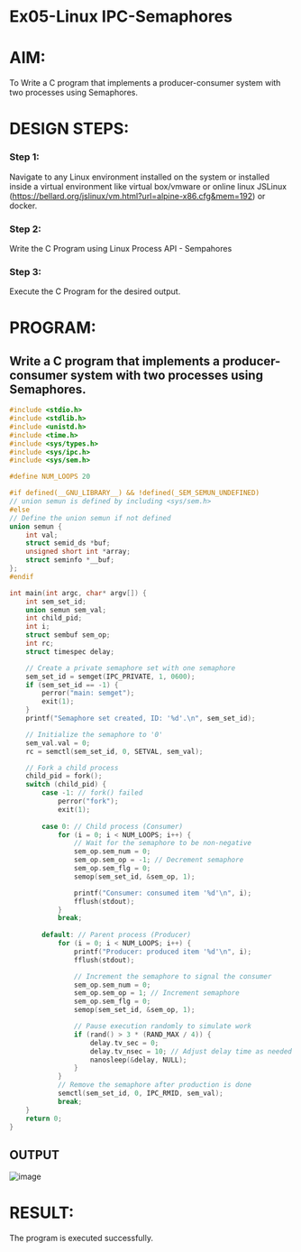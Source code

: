 
# Ex05-Linux IPC-Semaphores

# AIM:
To Write a C program that implements a producer-consumer system with two processes using Semaphores.

# DESIGN STEPS:

### Step 1:

Navigate to any Linux environment installed on the system or installed inside a virtual environment like virtual box/vmware or online linux JSLinux (https://bellard.org/jslinux/vm.html?url=alpine-x86.cfg&mem=192) or docker.

### Step 2:

Write the C Program using Linux Process API - Sempahores

### Step 3:

Execute the C Program for the desired output. 

# PROGRAM:

## Write a C program that implements a producer-consumer system with two processes using Semaphores.
```c
#include <stdio.h>     
#include <stdlib.h>    
#include <unistd.h>    
#include <time.h>      
#include <sys/types.h> 
#include <sys/ipc.h>   
#include <sys/sem.h>   

#define NUM_LOOPS 20

#if defined(__GNU_LIBRARY__) && !defined(_SEM_SEMUN_UNDEFINED)
// union semun is defined by including <sys/sem.h>
#else
// Define the union semun if not defined
union semun {
    int val;                    
    struct semid_ds *buf;       
    unsigned short int *array;  
    struct seminfo *__buf;      
};
#endif

int main(int argc, char* argv[]) {
    int sem_set_id;         
    union semun sem_val;    
    int child_pid;         
    int i;                 
    struct sembuf sem_op;  
    int rc;                
    struct timespec delay; 

    // Create a private semaphore set with one semaphore
    sem_set_id = semget(IPC_PRIVATE, 1, 0600);
    if (sem_set_id == -1) {
        perror("main: semget");
        exit(1);
    }
    printf("Semaphore set created, ID: '%d'.\n", sem_set_id);

    // Initialize the semaphore to '0'
    sem_val.val = 0;
    rc = semctl(sem_set_id, 0, SETVAL, sem_val);

    // Fork a child process
    child_pid = fork();
    switch (child_pid) {
        case -1: // fork() failed
            perror("fork");
            exit(1);
        
        case 0: // Child process (Consumer)
            for (i = 0; i < NUM_LOOPS; i++) {
                // Wait for the semaphore to be non-negative
                sem_op.sem_num = 0;
                sem_op.sem_op = -1; // Decrement semaphore
                sem_op.sem_flg = 0;
                semop(sem_set_id, &sem_op, 1);

                printf("Consumer: consumed item '%d'\n", i);
                fflush(stdout);
            }
            break;
        
        default: // Parent process (Producer)
            for (i = 0; i < NUM_LOOPS; i++) {
                printf("Producer: produced item '%d'\n", i);
                fflush(stdout);

                // Increment the semaphore to signal the consumer
                sem_op.sem_num = 0;
                sem_op.sem_op = 1; // Increment semaphore
                sem_op.sem_flg = 0;
                semop(sem_set_id, &sem_op, 1);

                // Pause execution randomly to simulate work
                if (rand() > 3 * (RAND_MAX / 4)) {
                    delay.tv_sec = 0;
                    delay.tv_nsec = 10; // Adjust delay time as needed
                    nanosleep(&delay, NULL);
                }
            }
            // Remove the semaphore after production is done
            semctl(sem_set_id, 0, IPC_RMID, sem_val);
            break;
    }
    return 0;
}

```



## OUTPUT
![image](https://github.com/user-attachments/assets/443e0d5f-5f21-41cd-a94d-6c1189fc3ad0)






# RESULT:
The program is executed successfully.
